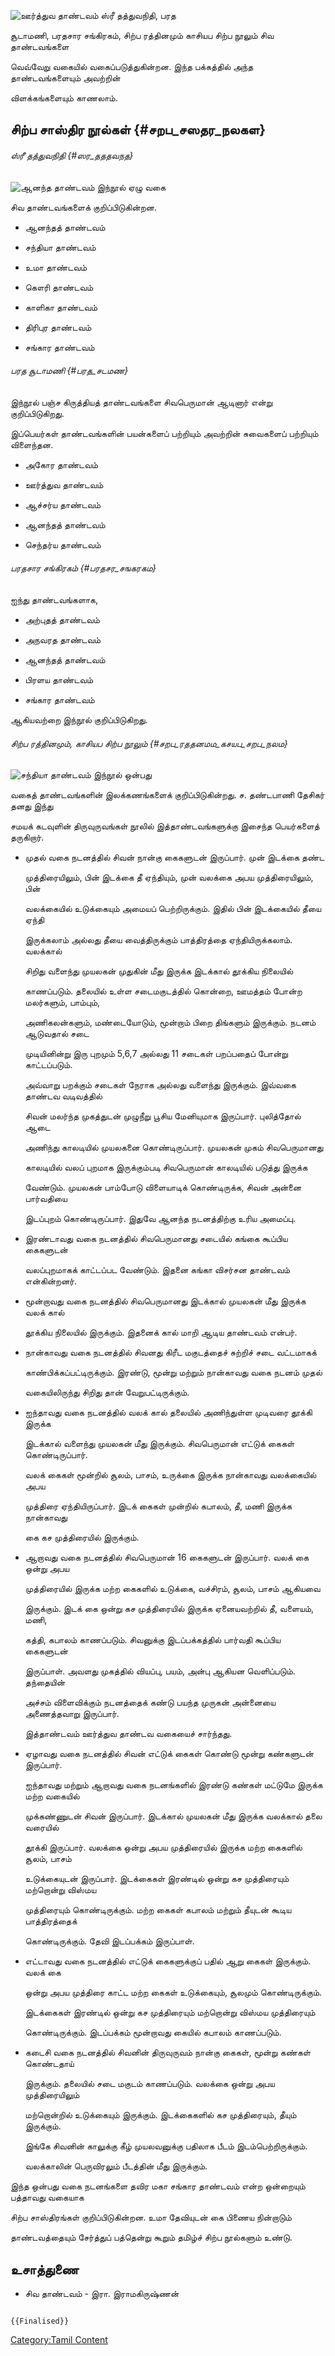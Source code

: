![*ஊர்த்துவ தாண்டவம்*](ஊர்த்துவ_தாண்டவம்.jpg "ஊர்த்துவ தாண்டவம்") ஸ்ரீ தத்துவநிதி, பரத
சூடாமணி, பரதசார சங்கிரகம், சிற்ப ரத்தினமும் காசியப சிற்ப நூலும் சிவ தாண்டவங்களை
வெவ்வேறு வகையில் வகைப்படுத்துகின்றன. இந்த பக்கத்தில் அந்த தாண்டவங்களையும் அவற்றின்
விளக்கங்களையும் காணலாம்.

## சிற்ப சாஸ்திர நூல்கள் {#சறப_சஸதர_நலகள}

###### ஸ்ரீ தத்துவநிதி {#ஸர_தததவநத}

![*ஆனந்த தாண்டவம்*](Aanandha_thaandavam.jpg "ஆனந்த தாண்டவம்") இந்நூல் ஏழு வகை
சிவ தாண்டவங்களைக் குறிப்பிடுகின்றன.

-   ஆனந்தத் தாண்டவம்
-   சந்தியா தாண்டவம்
-   உமா தாண்டவம்
-   கௌரி தாண்டவம்
-   காளிகா தாண்டவம்
-   திரிபுர தாண்டவம்
-   சங்கார தாண்டவம்

###### பரத சூடாமணி {#பரத_சடமண}

இந்நூல் பஞ்ச கிருத்தியத் தாண்டவங்களை சிவபெருமான் ஆடினார் என்று குறிப்பிடுகிறது.
இப்பெயர்கள் தாண்டவங்களின் பயன்களைப் பற்றியும் அவற்றின் சுவைகளைப் பற்றியும் விளைந்தன.

-   அகோர தாண்டவம்
-   ஊர்த்துவ தாண்டவம்
-   ஆச்சர்ய தாண்டவம்
-   ஆனந்தத் தாண்டவம்
-   செந்தர்ய தாண்டவம்

###### பரதசார சங்கிரகம் {#பரதசர_சஙகரகம}

ஐந்து தாண்டவங்களாக,

-   அற்புதத் தாண்டவம்
-   அநவரத தாண்டவம்
-   ஆனந்தத் தாண்டவம்
-   பிரளய தாண்டவம்
-   சங்கார தாண்டவம்

ஆகியவற்றை இந்நூல் குறிப்பிடுகிறது.

###### சிற்ப ரத்தினமும், காசியப சிற்ப நூலும் {#சறப_ரததனமம_கசயப_சறப_நலம}

![*சந்தியா தாண்டவம்*](Sandhiya_thaandavam.jpg "சந்தியா தாண்டவம்") இந்நூல் ஒன்பது
வகைத் தாண்டவங்களின் இலக்கணங்களைக் குறிப்பிடுகின்றது. ச. தண்டபாணி தேசிகர் தனது இந்து
சமயக் கடவுளின் திருவுருவங்கள் நூலில் இத்தாண்டவங்களுக்கு இசைந்த பெயர்களைத் தருகிறார்.

-   முதல் வகை நடனத்தில் சிவன் நான்கு கைகளுடன் இருப்பார். முன் இடக்கை தண்ட
    முத்திரையிலும், பின் இடக்கை தீ ஏந்தியும், முன் வலக்கை அபய முத்திரையிலும், பின்
    வலக்கையில் உடுக்கையும் அமையப் பெற்றிருக்கும். இதில் பின் இடக்கையில் தீயை ஏந்தி
    இருக்கலாம் அல்லது தீயை வைத்திருக்கும் பாத்திரத்தை ஏந்தியிருக்கலாம். வலக்கால்
    சிறிது வளைந்து முயலகன் முதுகின் மீது இருக்க இடக்கால் தூக்கிய நிலையில்
    காணப்படும். தலையில் உள்ள சடைமகுடத்தில் கொன்றை, ஊமத்தம் போன்ற மலர்களும், பாம்பும்,
    அணிகலன்களும், மண்டையோடும், மூன்றாம் பிறை திங்களும் இருக்கும். நடனம் ஆடுவதால் சடை
    முடியினின்று இரு புறமும் 5,6,7 அல்லது 11 சடைகள் பறப்பதைப் போன்று காட்டப்படும்.
    அவ்வாறு பறக்கும் சடைகள் நேராக அல்லது வளைந்து இருக்கும். இவ்வகை தாண்டவ வடிவத்தில்
    சிவன் மலர்ந்த முகத்துடன் முழுநீறு பூசிய மேனியுமாக இருப்பார். புலித்தோல் ஆடை
    அணிந்து காலடியில் முயலகனை கொண்டிருப்பார். முயலகன் முகம் சிவபெருமானது
    காலடியில் வலப் புறமாக இருக்கும்படி சிவபெருமான் காலடியில் படுத்து இருக்க
    வேண்டும். முயலகன் பாம்போடு விளையாடிக் கொண்டிருக்க, சிவன் அன்னை பார்வதியை
    இடப்புறம் கொண்டிருப்பார். இதுவே ஆனந்த நடனத்திற்கு உரிய அமைப்பு.
-   இரண்டாவது வகை நடனத்தில் சிவபெருமானது சடையில் கங்கை கூப்பிய கைகளுடன்
    வலப்புறமாகக் காட்டப்பட வேண்டும். இதனை கங்கா விசர்சன தாண்டவம் என்கின்றனர்.
-   மூன்றாவது வகை நடனத்தில் சிவபெருமானது இடக்கால் முயலகன் மீது இருக்க வலக் கால்
    தூக்கிய நிலையில் இருக்கும். இதனைக் கால் மாறி ஆடிய தாண்டவம் என்பர்.
-   நான்காவது வகை நடனத்தில் சிவனது கிரீட மகுடத்தைச் சுற்றிச் சடை வட்டமாகக்
    காண்பிக்கப்பட்டிருக்கும். இரண்டு, மூன்று மற்றும் நான்காவது வகை நடனம் முதல்
    வகையிலிருந்து சிறிது தான் வேறுபட்டிருக்கும்.
-   ஐந்தாவது வகை நடனத்தில் வலக் கால் தலையில் அணிந்துள்ள முடிவரை தூக்கி இருக்க
    இடக்கால் வளைந்து முயலகன் மீது இருக்கும். சிவபெருமான் எட்டுக் கைகள் கொண்டிருப்பார்.
    வலக் கைகள் மூன்றில் சூலம், பாசம், உருக்கை இருக்க நான்காவது வலக்கையில் அபய
    முத்திரை ஏந்தியிருப்பார். இடக் கைகள் முன்றில் கபாலம், தீ, மணி இருக்க நான்காவது
    கை கச முத்திரையில் இருக்கும்.
-   ஆறாவது வகை நடனத்தில் சிவபெருமான் 16 கைகளுடன் இருப்பார். வலக் கை ஒன்று அபய
    முத்திரையில் இருக்க மற்ற கைகளில் உடுக்கை, வச்சிரம், சூலம், பாசம் ஆகியவை
    இருக்கும். இடக் கை ஒன்று கச முத்திரையில் இருக்க ஏனையவற்றில் தீ, வளையம், மணி,
    கத்தி, கபாலம் காணப்படும். சிவனுக்கு இடப்பக்கத்தில் பார்வதி கூப்பிய கைகளுடன்
    இருப்பாள். அவளது முகத்தில் வியப்பு, பயம், அன்பு ஆகியன வெளிப்படும். தந்தையின்
    அச்சம் விளைவிக்கும் நடனத்தைக் கண்டு பயந்த முருகன் அன்னையை அணைத்தவாறு இருப்பார்.
    இத்தாண்டவம் ஊர்த்துவ தாண்டவ வகையைச் சார்ந்தது.
-   ஏழாவது வகை நடனத்தில் சிவன் எட்டுக் கைகள் கொண்டு மூன்று கண்களுடன் இருப்பார்.
    ஐந்தாவது மற்றும் ஆறாவது வகை நடனங்களில் இரண்டு கண்கள் மட்டுமே இருக்க மற்ற வகையில்
    முக்கண்ணுடன் சிவன் இருப்பார். இடக்கால் முயலகன் மீது இருக்க வலக்கால் தலை வரையில்
    தூக்கி இருப்பார். வலக்கை ஒன்று அபய முத்திரையில் இருக்க மற்ற கைகளில் சூலம், பாசம்
    உடுக்கையுடன் இருப்பார். இடக்கைகள் இரண்டில் ஒன்று கச முத்திரையும் மற்றொன்று விஸ்மய
    முத்திரையும் கொண்டிருக்கும். மற்ற கைகள் கபாலம் மற்றும் தீயுடன் கூடிய பாத்திரத்தைக்
    கொண்டிருக்கும். தேவி இடப்பக்கம் இருப்பாள்.
-   எட்டாவது வகை நடனத்தில் எட்டுக் கைகளுக்குப் பதில் ஆறு கைகள் இருக்கும். வலக் கை
    ஒன்று அபய முத்திரை காட்ட மற்ற கைகள் உடுக்கையும், சூலமும் கொண்டிருக்கும்.
    இடக்கைகள் இரண்டில் ஒன்று கச முத்திரையும் மற்றொன்று விஸ்மய முத்திரையும்
    கொண்டிருக்கும். இடப்பக்கம் மூன்றாவது கையில் கபாலம் காணப்படும்.
-   கடைசி வகை நடனத்தில் சிவனின் திருவுருவம் நான்கு கைகள், மூன்று கண்கள் கொண்டதாய்
    இருக்கும். தலையில் சடை மகுடம் காணப்படும். வலக்கை ஒன்று அபய முத்திரையிலும்
    மற்றொன்றில் உடுக்கையும் இருக்கும். இடக்கைகளில் கச முத்திரையும், தீயும் இருக்கும்.
    இங்கே சிவனின் காலுக்கு கீழ் முயலவனுக்கு பதிலாக பீடம் இடம்பெற்றிருக்கும்.
    வலக்காலின் பெருவிரலும் பீடத்தின் மீது இருக்கும்.

இந்த ஒன்பது வகை நடனங்களை தவிர மகா சங்கார தாண்டவம் என்ற ஒன்றையும் பத்தாவது வகையாக
சிற்ப சாஸ்திரங்கள் குறிப்பிடுகின்றன. உமா தேவியுடன் கை பிணைய நின்றாடும்
தாண்டவத்தையும் சேர்த்துப் பத்தென்று கூறும் தமிழ்ச் சிற்ப நூல்களும் உண்டு.

## உசாத்துணை

-   சிவ தாண்டவம் - இரா. இராமகிருஷ்ணன்

```{=mediawiki}
{{Finalised}}
```
[Category:Tamil Content](Category:Tamil_Content "wikilink")
